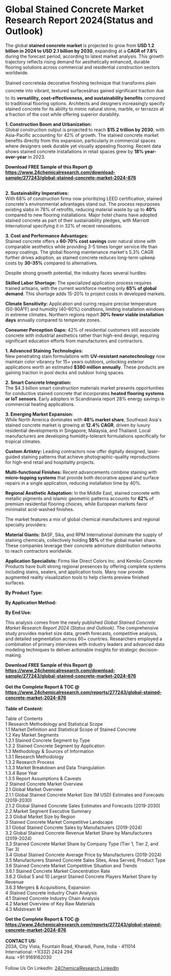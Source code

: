 <h1>Global Stained Concrete Market Research Report 2024(Status and Outlook)</h1><p>The global <strong>stained concrete market</strong> is projected to grow from <strong>USD 1.2 billion in 2024 to USD 2.1 billion by 2030</strong>, expanding at a <strong>CAGR of 7.8%</strong> during the forecast period, according to latest market analysis. This growth trajectory reflects rising demand for aesthetically enhanced, durable flooring solutions across commercial and residential construction sectors worldwide.</p><p>Stained concreteâa decorative finishing technique that transforms plain concrete into vibrant, textured surfacesâhas gained significant traction due to its <strong>versatility, cost-effectiveness, and sustainability benefits</strong> compared to traditional flooring options. Architects and designers increasingly specify stained concrete for its ability to mimic natural stone, marble, or terrazzo at a fraction of the cost while offering superior durability.</p><p><strong>1. Construction Boom and Urbanization:</strong><br>
Global construction output is projected to reach <strong>$15.2 trillion by 2030</strong>, with Asia-Pacific accounting for 42% of growth. The stained concrete market benefits directly from this expansion, particularly in commercial spaces where designers seek durable yet visually appealing flooring. Recent data shows stained concrete installations in retail spaces grew by <strong>18% year-over-year</strong> in 2023.</p><div><b>Download FREE Sample of this Report @ 
            <a href="https://www.24chemicalresearch.com/download-sample/277243/global-stained-concrete-market-2024-876">
            https://www.24chemicalresearch.com/download-sample/277243/global-stained-concrete-market-2024-876</a></b></div><br><p><strong>2. Sustainability Imperatives:</strong><br>
With 68% of construction firms now prioritizing LEED certification, stained concrete's environmental advantages stand out. The process repurposes existing slabs in 78% of retrofits, reducing material waste by up to <strong>40%</strong> compared to new flooring installations. Major hotel chains have adopted stained concrete as part of their sustainability pledges, with Marriott International specifying it in 32% of recent renovations.</p><p><strong>3. Cost and Performance Advantages:</strong><br>
Stained concrete offers a <strong>60-70% cost savings</strong> over natural stone with comparable aesthetics while providing 3-5 times longer service life than epoxy coatings. The global flooring maintenance market's 5.3% CAGR further drives adoption, as stained concrete reduces long-term upkeep costs by <strong>30-35%</strong> compared to alternatives.</p><p>Despite strong growth potential, the industry faces several hurdles:</p><p><strong>Skilled Labor Shortage:</strong> The specialized application process requires trained artisans, with the current workforce meeting only <strong>65% of global demand</strong>. This shortage adds 15-20% to project costs in developed markets.</p><p><strong>Climate Sensitivity:</strong> Application and curing require precise temperature (50-90Â°F) and humidity (40-60%) conditions, limiting installation windows in extreme climates. Northern regions report <strong>30% fewer viable installation days</strong> annually compared to temperate zones.</p><p><strong>Consumer Perception Gaps:</strong> 42% of residential customers still associate concrete with industrial aesthetics rather than high-end design, requiring significant education efforts from manufacturers and contractors.</p><p><strong>1. Advanced Staining Technologies:</strong><br>
New penetrating stain formulations with <strong>UV-resistant nanotechnology</strong> now maintain color vibrancy for 15+ years outdoors, unlocking exterior applications worth an estimated <strong>$380 million annually</strong>. These products are gaining traction in pool decks and outdoor living spaces.</p><p><strong>2. Smart Concrete Integration:</strong><br>
The $4.3 billion smart construction materials market presents opportunities for conductive stained concrete that incorporates <strong>heated flooring systems or IoT sensors</strong>. Early adopters in Scandinavia report 28% energy savings in commercial heating applications.</p><p><strong>3. Emerging Market Expansion:</strong><br>
While North America dominates with <strong>48% market share</strong>, Southeast Asia's stained concrete market is growing at <strong>12.4% CAGR</strong>, driven by luxury residential developments in Singapore, Malaysia, and Thailand. Local manufacturers are developing humidity-tolerant formulations specifically for tropical climates.</p><p><strong>Custom Artistry:</strong> Leading contractors now offer digitally designed, laser-guided staining patterns that achieve photographic-quality reproductions for high-end retail and hospitality projects.</p><p><strong>Multi-functional Finishes:</strong> Recent advancements combine staining with <strong>micro-topping systems</strong> that provide both decorative appeal and surface repairs in a single application, reducing installation time by 40%.</p><p><strong>Regional Aesthetic Adaptation:</strong> In the Middle East, stained concrete with metallic pigments and islamic geometric patterns accounts for <strong>62%</strong> of premium residential flooring choices, while European markets favor minimalist acid-washed finishes.</p><p>The market features a mix of global chemical manufacturers and regional specialty providers:</p><p><strong>Material Giants:</strong> BASF, Sika, and RPM International dominate the supply of staining chemicals, collectively holding <strong>55%</strong> of the global market share. These companies leverage their concrete admixture distribution networks to reach contractors worldwide.</p><p><strong>Application Specialists:</strong> Firms like Direct Colors Inc. and Kemiko Concrete Products have built strong regional presences by offering complete systems including stains, sealers, and application tools. Many now provide augmented reality visualization tools to help clients preview finished surfaces.</p><p><strong>By Product Type:</strong></p><p><strong>By Application Method:</strong></p><p><strong>By End Use:</strong></p><p>This analysis comes from the newly published <em>Global Stained Concrete Market Research Report 2024 (Status and Outlook)</em>. The comprehensive study provides market size data, growth forecasts, competitive analysis, and detailed segmentation across 60+ countries. Researchers employed a combination of primary interviews with industry leaders and advanced data modeling techniques to deliver actionable insights for strategic decision-making.</p><div><b>Download FREE Sample of this Report @ 
            <a href="https://www.24chemicalresearch.com/download-sample/277243/global-stained-concrete-market-2024-876">
            https://www.24chemicalresearch.com/download-sample/277243/global-stained-concrete-market-2024-876</a></b></div><br><div><b>Get the Complete Report & TOC @ 
            <a href="https://www.24chemicalresearch.com/reports/277243/global-stained-concrete-market-2024-876">
            https://www.24chemicalresearch.com/reports/277243/global-stained-concrete-market-2024-876</a></b></div><br>
            <b>Table of Content:</b><p>Table of Contents<br />
1 Research Methodology and Statistical Scope<br />
1.1 Market Definition and Statistical Scope of Stained Concrete<br />
1.2 Key Market Segments<br />
1.2.1 Stained Concrete Segment by Type<br />
1.2.2 Stained Concrete Segment by Application<br />
1.3 Methodology & Sources of Information<br />
1.3.1 Research Methodology<br />
1.3.2 Research Process<br />
1.3.3 Market Breakdown and Data Triangulation<br />
1.3.4 Base Year<br />
1.3.5 Report Assumptions & Caveats<br />
2 Stained Concrete Market Overview<br />
2.1 Global Market Overview<br />
2.1.1 Global Stained Concrete Market Size (M USD) Estimates and Forecasts (2019-2030)<br />
2.1.2 Global Stained Concrete Sales Estimates and Forecasts (2019-2030)<br />
2.2 Market Segment Executive Summary<br />
2.3 Global Market Size by Region<br />
3 Stained Concrete Market Competitive Landscape<br />
3.1 Global Stained Concrete Sales by Manufacturers (2019-2024)<br />
3.2 Global Stained Concrete Revenue Market Share by Manufacturers (2019-2024)<br />
3.3 Stained Concrete Market Share by Company Type (Tier 1, Tier 2, and Tier 3)<br />
3.4 Global Stained Concrete Average Price by Manufacturers (2019-2024)<br />
3.5 Manufacturers Stained Concrete Sales Sites, Area Served, Product Type<br />
3.6 Stained Concrete Market Competitive Situation and Trends<br />
3.6.1 Stained Concrete Market Concentration Rate<br />
3.6.2 Global 5 and 10 Largest Stained Concrete Players Market Share by Revenue<br />
3.6.3 Mergers & Acquisitions, Expansion<br />
4 Stained Concrete Industry Chain Analysis<br />
4.1 Stained Concrete Industry Chain Analysis<br />
4.2 Market Overview of Key Raw Materials<br />
4.3 Midstream M</p><div><b>Get the Complete Report & TOC @ 
            <a href="https://www.24chemicalresearch.com/reports/277243/global-stained-concrete-market-2024-876">
            https://www.24chemicalresearch.com/reports/277243/global-stained-concrete-market-2024-876</a></b></div><br><b>CONTACT US:</b><br>
            203A, City Vista, Fountain Road, Kharadi, Pune, India - 411014<br>
            International: +1(332) 2424 294<br>
            Asia: +91 9169162030 <br><br>
            Follow Us On LinkedIn: <a href="https://www.linkedin.com/company/24chemicalresearch/">24ChemicalResearch LinkedIn</a>